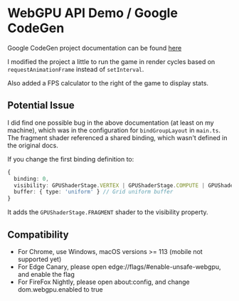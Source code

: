 # WebGPU API Demo / Google CodeGen

Google CodeGen project documentation can be found [here](https://codelabs.developers.google.com/your-first-webgpu-app#0)

I modified the project a little to run the game in render cycles based on `requestAnimationFrame` instead of `setInterval`.

Also added a FPS calculator to the right of the game to display stats.

## Potential Issue

I did find one possible bug in the above documentation (at least on my machine), which was in the configuration for `bindGroupLayout` in `main.ts`. The fragment shader referenced a shared binding, which wasn't defined in the original docs.

If you change the first binding definition to:

```ts
{
  binding: 0,
  visibility: GPUShaderStage.VERTEX | GPUShaderStage.COMPUTE | GPUShaderStage.FRAGMENT,
  buffer: { type: 'uniform' } // Grid uniform buffer
}
```

It adds the `GPUShaderStage.FRAGMENT` shader to the visibility property.

## Compatibility

- For Chrome, use Windows, macOS versions >= 113 (mobile not supported yet)
- For Edge Canary, please open edge://flags/#enable-unsafe-webgpu, and enable the flag
- For FireFox Nightly, please open about:config, and change dom.webgpu.enabled to true
